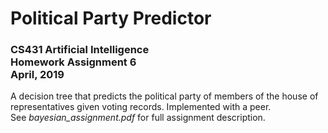 # Political Party Predictor 
### CS431 Artificial Intelligence <br>Homework Assignment 6 <br>April, 2019

A decision tree that predicts the political party of members of the house of representatives given voting records. Implemented with a peer.  <br>See *bayesian_assignment.pdf* for full assignment description. 


